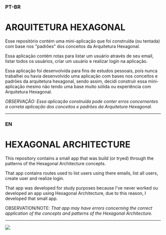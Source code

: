 ### PT-BR

# ARQUITETURA HEXAGONAL

<p>Esse repositório contém uma mini-aplicação que foi construída (ou tentada) com base nos "padrões" dos conceitos da Arquitetura Hexagonal.</p>
<p>Essa aplicação contém rotas para listar um usuário através de seu email, listar todos os usuários, criar um usuário e realizar login na aplicação.</p>
<p>Essa aplicação foi desenvolvida para fins de estudos pessoais, pois nunca trabalhei ou havia desenvolvido uma aplicação com bases nos conceitos e padrões da arquitetura hexagonal, sendo assim, decidi construir essa mini-aplicação mesmo não tendo uma base muito sólida ou experiência com Arquitetura Hexagonal.</p>
<p><i>OBSERVAÇÃO: Essa aplicação construída pode conter erros concernentes a correta aplicação dos conceitos e padrões da Arquitetura Hexagonal.</i></p>

<hr>

### EN

# HEXAGONAL ARCHITECTURE

<p>This repository contains a small app that was build (or tryed) through the patterns of the Hexagonal Architecture concepts.</p>
<p>That app contains routes used to list users using there emails, list all users, create user and realize login.</p>
<p>That app was developed for study purposes because I've never worked ou developed an app using Hexagonal Architecture, due to this reason, I developed that small app.</p>
<p>OBSERVATION/NOTE: <i>That app may have errors concerning the correct application of the concepts and patterns of the Hexagonal Architecture.</i></p>

<hr>

<img src="https://reflectoring.io/images/posts/spring-hexagonal/hexagonal-architecture_hu6764515d7030d45af6f7f498c79e292b_50897_956x0_resize_box_3.png">